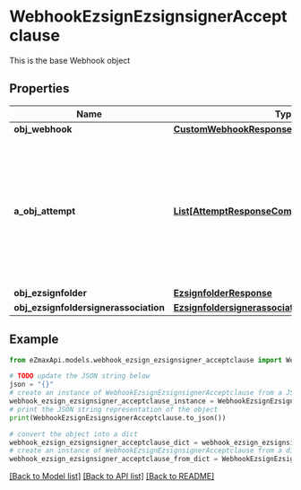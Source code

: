# WebhookEzsignEzsignsignerAcceptclause

This is the base Webhook object

## Properties

Name | Type | Description | Notes
------------ | ------------- | ------------- | -------------
**obj_webhook** | [**CustomWebhookResponse**](CustomWebhookResponse.md) |  | 
**a_obj_attempt** | [**List[AttemptResponseCompound]**](AttemptResponse.md) | An array containing details of previous attempts that were made to deliver the message. The array is empty if it&#39;s the first attempt. | 
**obj_ezsignfolder** | [**EzsignfolderResponse**](EzsignfolderResponse.md) |  | [optional] 
**obj_ezsignfoldersignerassociation** | [**EzsignfoldersignerassociationResponseCompound**](EzsignfoldersignerassociationResponseCompound.md) |  | 

## Example

```python
from eZmaxApi.models.webhook_ezsign_ezsignsigner_acceptclause import WebhookEzsignEzsignsignerAcceptclause

# TODO update the JSON string below
json = "{}"
# create an instance of WebhookEzsignEzsignsignerAcceptclause from a JSON string
webhook_ezsign_ezsignsigner_acceptclause_instance = WebhookEzsignEzsignsignerAcceptclause.from_json(json)
# print the JSON string representation of the object
print(WebhookEzsignEzsignsignerAcceptclause.to_json())

# convert the object into a dict
webhook_ezsign_ezsignsigner_acceptclause_dict = webhook_ezsign_ezsignsigner_acceptclause_instance.to_dict()
# create an instance of WebhookEzsignEzsignsignerAcceptclause from a dict
webhook_ezsign_ezsignsigner_acceptclause_from_dict = WebhookEzsignEzsignsignerAcceptclause.from_dict(webhook_ezsign_ezsignsigner_acceptclause_dict)
```
[[Back to Model list]](../README.md#documentation-for-models) [[Back to API list]](../README.md#documentation-for-api-endpoints) [[Back to README]](../README.md)


